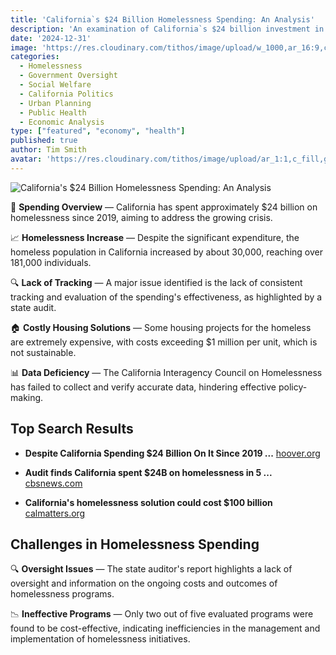 ```yaml
---
title: 'California`s $24 Billion Homelessness Spending: An Analysis'
description: 'An examination of California`s $24 billion investment in homelessness, its outcomes, and the challenges faced.'
date: '2024-12-31'
image: 'https://res.cloudinary.com/tithos/image/upload/w_1000,ar_16:9,c_fill,g_auto,e_sharpen/v1735660990/California_Homelessness_Spending_eyqhnu.jpg'
categories:
  - Homelessness
  - Government Oversight
  - Social Welfare
  - California Politics
  - Urban Planning
  - Public Health
  - Economic Analysis
type: ["featured", "economy", "health"]
published: true
author: Tim Smith
avatar: 'https://res.cloudinary.com/tithos/image/upload/ar_1:1,c_fill,g_auto,q_auto:eco,r_max,w_100/v1703907649/me_f8wxaa.avif'
---
```


<script>
  import { ExternalLink, Image } from '../lib';
</script>

<Image
  src='https://res.cloudinary.com/tithos/image/upload/w_1000,ar_16:9,c_fill,g_auto,e_sharpen/v1735660990/California_Homelessness_Spending_eyqhnu.jpg'
  alt="California's $24 Billion Homelessness Spending: An Analysis"
/>

💸 **Spending Overview** — California has spent approximately $24 billion on homelessness since 2019, aiming to address the growing crisis.

📈 **Homelessness Increase** — Despite the significant expenditure, the homeless population in California increased by about 30,000, reaching over 181,000 individuals.

🔍 **Lack of Tracking** — A major issue identified is the lack of consistent tracking and evaluation of the spending's effectiveness, as highlighted by a state audit.

🏠 **Costly Housing Solutions** — Some housing projects for the homeless are extremely expensive, with costs exceeding $1 million per unit, which is not sustainable.

📊 **Data Deficiency** — The California Interagency Council on Homelessness has failed to collect and verify accurate data, hindering effective policy-making.

## Top Search Results

- **Despite California Spending $24 Billion On It Since 2019 ...**
  [hoover.org](https://www.hoover.org)

- **Audit finds California spent $24B on homelessness in 5 ...**
  [cbsnews.com](https://www.cbsnews.com)

- **California's homelessness solution could cost $100 billion**
  [calmatters.org](https://calmatters.org)

## Challenges in Homelessness Spending

🔍 **Oversight Issues** — The state auditor's report highlights a lack of oversight and information on the ongoing costs and outcomes of homelessness programs.

📉 **Ineffective Programs** — Only two out of five evaluated programs were found to be cost-effective, indicating inefficiencies in the management and implementation of homelessness initiatives.